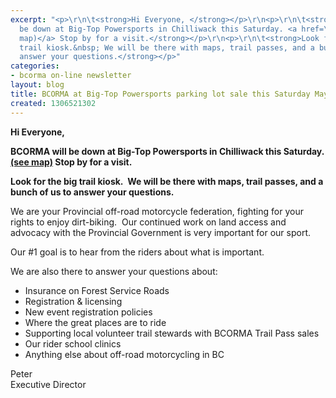```yaml
---
excerpt: "<p>\r\n\t<strong>Hi Everyone, </strong></p>\r\n<p>\r\n\t<strong>BCORMA will
  be down at Big-Top Powersports in Chilliwack this Saturday. <a href=\"http://www.bigtoppowersports.com/map_hours.asp\">(see
  map)</a> Stop by for a visit.</strong></p>\r\n<p>\r\n\t<strong>Look for the big
  trail kiosk.&nbsp; We will be there with maps, trail passes, and a bunch of us to
  answer your questions.</strong></p>"
categories:
- bcorma on-line newsletter
layout: blog
title: BCORMA at Big-Top Powersports parking lot sale this Saturday May 28th
created: 1306521302
---
```

<p>
	<strong>Hi Everyone, </strong></p>
<p>
	<strong>BCORMA will be down at Big-Top Powersports in Chilliwack this Saturday. <a href="http://www.bigtoppowersports.com/map_hours.asp">(see map)</a> Stop by for a visit.</strong></p>
<p>
	<strong>Look for the big trail kiosk.&nbsp; We will be there with maps, trail passes, and a bunch of us to answer your questions.</strong></p>
<p>
	We are your Provincial off-road motorcycle federation, fighting for your rights to enjoy dirt-biking.&nbsp; Our continued work on land access and advocacy with the Provincial Government is very important for our sport.</p>
<p>
	Our #1 goal is to hear from the riders about what is important.</p>
<p>
	We are also there to answer your questions about:</p>
<ul>
	<li>
		Insurance on Forest Service Roads</li>
	<li>
		Registration &amp; licensing</li>
	<li>
		New event registration policies</li>
	<li>
		Where the great places are to ride</li>
	<li>
		Supporting local volunteer trail stewards with BCORMA Trail Pass sales</li>
	<li>
		Our rider school clinics</li>
	<li>
		Anything else about off-road motorcycling in BC</li>
</ul>
<p>
	Peter<br />
	Executive Director</p>
